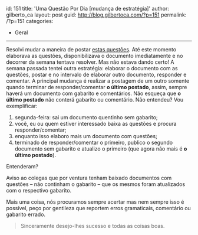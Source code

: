 id: 151
title: 'Uma Questão Por Dia [mudança de estratégia]'
author: gilberto_ca
layout: post
guid: http://blog.gilbertoca.com/?p=151
permalink: /?p=151
categories:
  - Geral
---
<!-- google_ad_section_start -->

Resolvi mudar a maneira de postar [estas questões][1]. Até este momento elaborava as questões, disponibilizava o documento imediatamente e no decorrer da semana tentava resolver. Mas não estava dando certo! A semana passada tentei outra estratégia: elaborar o documento com as questões, postar e no intervalo de elaborar outro documento, responder e comentar. A principal mudança é realizar a postagem de um outro somente quando terminar de responder/comentar **o último postado**, assim, sempre haverá um documento com gabarito e comentários. Não esqueça que **o último postado** não conterá gabarito ou comentário. Não entendeu? Vou exemplificar:

  1. segunda-feira: sai um documento quentinho sem gabarito;
  2. você, eu ou quem estiver interessado baixa as questões e procura responder/comentar;
  3. enquanto isso elaboro mais um documento com questões;
  4. terminado de responder/comentar o primeiro, publico o segundo documento sem gabarito e atualizo o primeiro (que agora não mais é **o último postado**). 

Entenderam?

Aviso ao colegas que por ventura tenham baixado documentos com questões &#8211; não continham o gabarito &#8211; que os mesmos foram atualizados com o respectivo gabarito. 

Mais uma coisa, nós procuramos sempre acertar mas nem sempre isso é possível, peço por gentileza que reportem erros gramaticais, comentário ou gabarito errado.

> Sinceramente desejo-lhes sucesso e todas as coisas boas.

<!-- google_ad_section_end -->

 [1]: http://blog.gilbertoca.com/?page_id=44